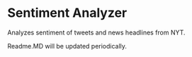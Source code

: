 <h1>Sentiment Analyzer</h1>


Analyzes sentiment of tweets and news headlines from NYT.

Readme.MD will be updated periodically.
